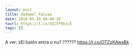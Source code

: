 ```yaml
---
layout: post
title: Radamel Falcao
date: 2018-05-10 00:00:20
tourl: https://t.co/QIC5f9bzcE
tags: []
---
```

A ver: żEl balón entra o no?  ?????? https://t.co/OTZzKAwsBk